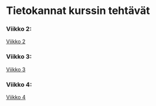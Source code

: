 # Tietokannat kurssin tehtävät

### Viikko 2:
[Viikko 2]("https://github.com/smpKlaa/AMK-tietokannat/tree/main/Viikko-2#viikko-2---yhteen-taulukkoon-kohdistuvat-kyselyt-ja-where-osan-liitosehto")

### Viikko 3:
[Viikko 3]("https://github.com/smpKlaa/AMK-tietokannat/tree/main/Viikko-3#viikko-3---join-ja-sis%C3%A4kyselyt")

### Viikko 4:
[Viikko 4]("https://github.com/smpKlaa/AMK-tietokannat/tree/main/Viikko-4#viikko-4---koostetietokyselyt-ja-p%C3%A4ivityskyselyt")